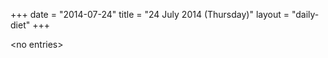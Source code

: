+++
date = "2014-07-24"
title = "24 July 2014 (Thursday)"
layout = "daily-diet"
+++

<p>&lt;no entries&gt;</p>